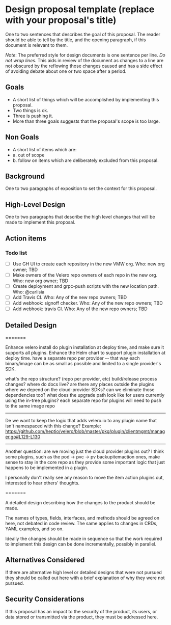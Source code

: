 # Design proposal template (replace with your proposal's title)

One to two sentences that describes the goal of this proposal.
The reader should be able to tell by the title, and the opening paragraph, if this document is relevant to them.

_Note_: The preferred style for design documents is one sentence per line.
*Do not wrap lines*.
This aids in review of the document as changes to a line are not obscured by the reflowing those changes caused and has a side effect of avoiding debate about one or two space after a period.

## Goals

- A short list of things which will be accomplished by implementing this proposal.
- Two things is ok.
- Three is pushing it.
- More than three goals suggests that the proposal's scope is too large.

## Non Goals

- A short list of items which are:
- a. out of scope
- b. follow on items which are deliberately excluded from this proposal.

## Background

One to two paragraphs of exposition to set the context for this proposal.

## High-Level Design

One to two paragraphs that describe the high level changes that will be made to implement this proposal.

## Action items

### Todo list

- [ ] Use GH UI to create each repository in the new VMW org. Who: new org owner; TBD
- [ ] Make owners of the Velero repo owners of each repo in the new org. Who: new org owner; TBD
- [ ] Create deployment and grpc-push scripts with the new location path. Who: @carlisia
- [ ] Add Travis CI. Who: Any of the new repo owners; TBD
- [ ] Add webhook: signoff checker. Who: Any of the new repo owners; TBD
- [ ] Add webhook: travis CI. Who: Any of the new repo owners; TBD

## Detailed Design

=======

Enhance velero install do plugin installation at deploy time, and make sure it supports all plugins.
Enhance the Helm chart to support plugin installation at deploy time.
have a separate repo per provider -- that way each binary/image can be as small as possible and limited to a single provider's SDK.

what's the repo structure? (repo per provider, etc)
build/release process changes?
where do docs live?
are there any places outside the plugins where we depend on the cloud-provider SDKs? can we eliminate those dependencies too?
what does the upgrade path look like for users currently using the in-tree plugins?
each separate repo for plugins will need to push to the same image repo

----
De we want to keep the logic that adds velero.io to any plugin name that isn't namespaced with this change?
Example: https://github.com/heptio/velero/blob/master/pkg/plugin/clientmgmt/manager.go#L129-L130

----
Another question: are we moving just the cloud provider plugins out? I think some plugins, such as the pod -> pvc -> pv backupitemaction ones, make sense to stay in the core repo as they provide some important logic that just happens to be implemented in a plugin.

I personally don't really see any reason to move the item action plugins out, interested to hear others' thoughts.


=======

A detailed design describing how the changes to the product should be made.

The names of types, fields, interfaces, and methods should be agreed on here, not debated in code review.
The same applies to changes in CRDs, YAML examples, and so on.

Ideally the changes should be made in sequence so that the work required to implement this design can be done incrementally, possibly in parallel.

## Alternatives Considered

If there are alternative high level or detailed designs that were not pursued they should be called out here with a brief explanation of why they were not pursued.

## Security Considerations

If this proposal has an impact to the security of the product, its users, or data stored or transmitted via the product, they must be addressed here.
